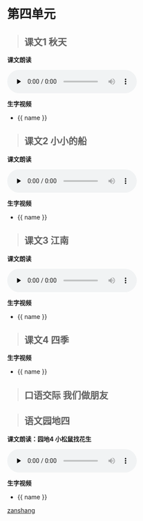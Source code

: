 # 第四单元

> ## 课文1 秋天

<Epep grade="xxyw1a" :pep="1211001101161" :pages="54" :paged="55" ></Epep>

**课文朗读**

<audio class="myaudio" controls="" preload="none"><source src="//cnvod.cnr.cn/audio2017/ondemand/media/1100/201805/5AF547D8-1914-4A9C-A23D-2A190A141C1A_2018-05-1115_08_39_0.m4a"></audio>

**生字视频**

<div class="shengzi">
    <ul><li v-for="(value, name,index) in kw1a1" v-on:click="clickvideo" :data-videosrc="value" :key="index">{{ name }}</li></ul>
</div>

> ## 课文2 小小的船

<Epep grade="xxyw1a" :pep="1211001101161" :pages="56" :paged="57" ></Epep>

**课文朗读**

<audio class="myaudio" controls="" preload="none"><source src="//cnvod.cnr.cn/audio2017/ondemand/media/1100/201805/5AF547D8-A900-4A80-A6E7-2A190A141C1A_2018-05-1115_39_12_0.m4a"></audio>

**生字视频**

<div class="shengzi">
    <ul><li v-for="(value, name,index) in kw1a2" v-on:click="clickvideo" :data-videosrc="value" :key="index">{{ name }}</li></ul>
</div>

> ## 课文3 江南

<Epep grade="xxyw1a" :pep="1211001101161" :pages="58" :paged="59" ></Epep>

**课文朗读**

<audio class="myaudio" controls="" preload="none"><source src="//cnvod.cnr.cn/audio2017/ondemand/media/1100/201805/5AF547D8-D8F4-4685-B678-2A190A141C1A_2018-05-1115_36_13_0.m4a"></audio>

**生字视频**

<div class="shengzi">
    <ul><li v-for="(value, name,index) in kw1a3" v-on:click="clickvideo" :data-videosrc="value" :key="index">{{ name }}</li></ul>
</div>

> ## 课文4 四季

<Epep grade="xxyw1a" :pep="1211001101161" :pages="60" :paged="61" ></Epep>

**生字视频**

<div class="shengzi">
    <ul><li v-for="(value, name,index) in kw1a4" v-on:click="clickvideo" :data-videosrc="value" :key="index">{{ name }}</li></ul>
</div>

> ## 口语交际 我们做朋友

<Epep grade="xxyw1a" :pep="1211001101161" :pages="62" :paged="62" ></Epep>


> ## 语文园地四

<Epep grade="xxyw1a" :pep="1211001101161" :pages="63" :paged="66" ></Epep>

**课文朗读：园地4 小松鼠找花生**

<audio class="myaudio" controls="" preload="none"><source src="//cnvod.cnr.cn/audio2017/ondemand/media/1100/201812/5C08DA19-4C0C-4ADE-B03D-3D1E0A141C1A_2018-12-0616_11_43_0.m4a"></audio>

**生字视频**

<div class="shengzi">
    <ul><li v-for="(value, name,index) in yd1a4" v-on:click="clickvideo" :data-videosrc="value" :key="index">{{ name }}</li></ul>
</div>

[zanshang](../res/zanshang.md ':include')